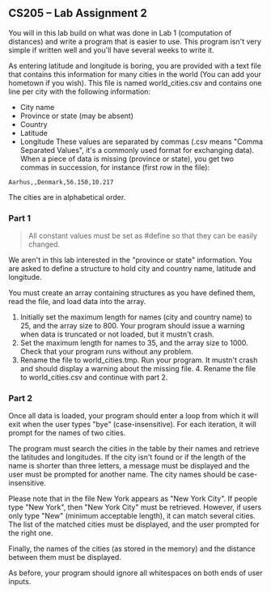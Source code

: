 <!--
 * @Github: https://github.com/Certseeds/CS205_C_CPP
 * @Organization: SUSTech
 * @Author: nanoseeds
 * @Date: 2020-06-07 09:55:44
 * @LastEditors: nanoseeds
 * @LastEditTime: 2020-06-07 10:07:14
 * @License: CC-BY-NC-SA_V4_0 or any later version 
 -->
## CS205 – Lab Assignment 2
You will in this lab build on what was done in Lab 1 (computation of distances) and write a program that is easier to use. This program isn't very simple if written well and you'll have several weeks to write it. 

As entering latitude and longitude is boring, you are provided with a text file that contains this information for many cities in the world (You can add your hometown if you wish). This file is named world_cities.csv and contains one line per city with the following information: 
  + City name
  + Province or state (may be absent)
  + Country
  + Latitude
  + Longitude
These values are separated by commas (.csv means "Comma Separated Values", it's a commonly used format for exchanging data). When a piece of data is missing (province or state), you get two commas in succession, for instance (first row in the file):

`Aarhus,,Denmark,56.150,10.217`

The cities are in alphabetical order.

### Part 1
> All constant values must be set as #define so that they can be easily changed.

We aren't in this lab interested in the "province or state" information. You are asked to define a structure to hold city and country name, latitude and longitude. 

You must create an array containing structures as you have defined them, read the file, and load data into the array. 

1. Initially set the maximum length for names (city and country name) to 25, and the array size to 800. Your program should issue a warning when data is truncated or not loaded, but it mustn't crash. 
2. Set the maximum length for names to 35, and the array size to 1000. Check that your program runs without any problem. 
3. Rename the file to world_cities.tmp. Run your program. It mustn't crash and should display a warning about the missing file. 4. Rename the file to world_cities.csv and continue with part 2.

### Part 2
Once all data is loaded, your program should enter a loop from which it will exit when the user types "bye" (case-insensitive). For each iteration, it will prompt for the names of two cities. 

The program must search the cities in the table by their names and retrieve the latitudes and longitudes. If the city isn't found or if the length of the name is shorter than three letters, a message must be displayed and the user must be prompted for another name. The city names should be case-insensitive.

Please note that in the file New York appears as "New York City". If people type "New York", then "New York City" must be retrieved. However, if users only type "New" (minimum acceptable length), it can match several cities. The list of the matched cities must be displayed, and the user prompted for the right one. 

Finally, the names of the cities (as stored in the memory) and the distance between them must be displayed. 

As before, your program should ignore all whitespaces on both ends of user
inputs.